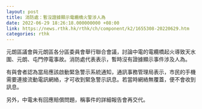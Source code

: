 ```yaml
---
layout: post
title: 消防處：暫沒證據顯示電纜橋火警涉人為
date: 2022-06-29 18:26:18.000000000 +08:00
link: https://news.rthk.hk/rthk/ch/component/k2/1655308-20220629.htm
categories: rthk
---
```


元朗區議會與元朗區各分區委員會舉行聯合會議，討論中電的電纜橋起火導致天水圍、元朗、屯門停電事故。消防處代表表示，暫時沒有證據顯示事件涉及人為。

有與會者認為當局應該啟動緊急警示系統通知，通訊事務管理局表示，市民的手機需要連接流動電訊網絡，才可收到緊急警示訊息。若當時網絡無覆蓋，便不會收到訊息。

另外，中電未有回應賠償問題，稱事件的詳細報告會再交代。
